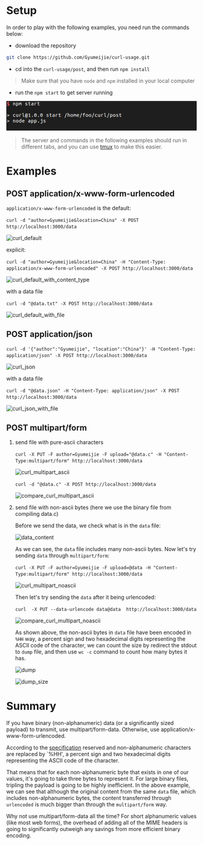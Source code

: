 # Setup

In order to play with the following examples, you need run the commands below:

- download the repository
```bash
git clone https://github.com/Gyumeijie/curl-usage.git
```
- cd into the ```curl-usage/post```, and then run ```npm install```
>Make sure that you have ```node``` and ```npm``` installed in your local computer

- run the ```npm start``` to get server running

![npm start](./assets/npm_start.png)
> The server and commands in the following examples should run in different tabs, and you can 
use [tmux](https://github.com/tmux/tmux) to make this easier.


# Examples
## POST application/x-www-form-urlencoded
`application/x-www-form-urlencoded` is the default:

   ```curl -d "author=Gyumeijie&location=China" -X POST http://localhost:3000/data```
   
   ![curl_default](./assets/curl_default.png)
  
explicit:

   ```curl -d "author=Gyumeijie&location=China" -H "Content-Type: application/x-www-form-urlencoded" -X POST http://localhost:3000/data```
   
   ![curl_default_with_content_type](./assets/curl_default_with_content_type.png)
   
with a data file
 
   ```curl -d "@data.txt" -X POST http://localhost:3000/data```
   
   ![curl_default_with_file](./assets/curl_default_with_file.png)
   
## POST application/json

   ```curl -d '{"author":"Gyumeijie", "location":"China"}' -H "Content-Type: application/json" -X POST http://localhost:3000/data```
    
   ![curl_json](./assets/curl_json.png)
    
with a data file
 
   ```curl -d "@data.json" -H "Content-Type: application/json" -X POST http://localhost:3000/data```
   
   ![curl_json_with_file](./assets/curl_json_with_file.png)
  
## POST multipart/form

1. send file with pure-ascii characters

    ```curl -X PUT -F author=Gyumeijie -F upload="@data.c" -H "Content-Type:multipart/form" http://localhost:3000/data``` 
    
    ![curl_multipart_ascii](./assets/curl_multipart_ascii.png)
    
    ```curl -d "@data.c" -X POST http://localhost:3000/data```
    
    ![compare_curl_multipart_ascii](./assets/compare_curl_multipart_ascii.png)
    
2. send file with non-ascii bytes (here we use the binary file from compiling data.c)
    
    Before we send the data, we check what is in the ```data``` file:
    
    ![data_content](./assets/data_content.png)
    
    As we can see, the ```data``` file includes many non-ascii bytes. Now let's try sending ```data``` through ```multipart/form```:
    
    ```curl -X PUT -F author=Gyumeijie -F upload=@data -H "Content-Type:multipart/form" http://localhost:3000/data```
    
    ![curl_multipart_noascii](./assets/curl_multipart_noascii.png)
    
    Then let's try sending the ```data``` after it being urlencoded:
    
    ```curl  -X PUT --data-urlencode data@data  http://localhost:3000/data```
    
    ![compare_curl_multipart_noascii](./assets/compare_multipart_noascii.png)
    
    As shown above, the non-ascii bytes in ```data``` file have been encoded in ```%HH``` way, a percent sign 
    and two hexadecimal digits representing the ASCII code of the character, we can count the size by redirect the 
    stdout to ```dump``` file, and then use ```wc -c``` command to count how many bytes it has.
    
    ![dump](./assets/dump.png)
   
    ![dump_size](./assets/dump_size.png)
    
# Summary

If you have binary (non-alphanumeric) data (or a significantly sized payload) to transmit, use multipart/form-data. 
Otherwise, use application/x-www-form-urlencoded.

According to the [specification](https://www.w3.org/TR/html401/interact/forms.html) reserved and non-alphanumeric 
characters are replaced by `%HH', a percent sign and two hexadecimal digits representing the ASCII code of the character.

That means that for each non-alphanumeric byte that exists in one of our values, it's going to take three bytes to represent 
it. For large binary files, tripling the payload is going to be highly inefficient. In the above example, we can see that
although the original content from the same ```data``` file, which includes non-alphanumeric bytes, the content transferred through 
```urlencoded``` is much bigger than through the ```multipart/form``` way. 

Why not use multipart/form-data all the time? For short alphanumeric values (like most web forms), the overhead of adding 
all of the MIME headers is going to significantly outweigh any savings from more efficient binary encoding.
